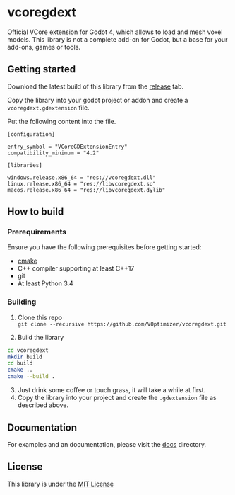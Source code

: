 # vcoregdext

Official VCore extension for Godot 4, which allows to load and mesh voxel models. This library is not a complete add-on for Godot, but a base for your add-ons, games or tools.

## Getting started

Download the latest build of this library from the [release](https://github.com/VOptimizer/vcoregdext/releases) tab.

Copy the library into your godot project or addon and create a `vcoregdext.gdextension` file.

Put the following content into the file.
```
[configuration]

entry_symbol = "VCoreGDExtensionEntry"
compatibility_minimum = "4.2"

[libraries]

windows.release.x86_64 = "res://vcoregdext.dll"
linux.release.x86_64 = "res://libvcoregdext.so"
macos.release.x86_64 = "res://libvcoregdext.dylib"
```

## How to build

### Prerequirements

Ensure you have the following prerequisites before getting started:

- [cmake](https://cmake.org/)
- C++ compiler supporting at least C++17
- git
- At least Python 3.4

### Building

1. Clone this repo <br>
`git clone --recursive https://github.com/VOptimizer/vcoregdext.git`

2. Build the library<br>
```bash
cd vcoregdext
mkdir build
cd build
cmake ..
cmake --build .
```
3. Just drink some coffee or touch grass, it will take a while at first.
4. Copy the library into your project and create the `.gdextension` file as described above.

## Documentation

For examples and an documentation, please visit the [docs](docs/) directory.

## License

This library is under the [MIT License](LICENSE.txt)